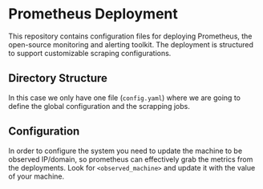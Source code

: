 # Prometheus Deployment

This repository contains configuration files for deploying Prometheus, the open-source monitoring and alerting toolkit. The deployment is structured to support customizable scraping configurations.

## Directory Structure

In this case we only have one file (`config.yaml`) where we are going to define the global configuration and the scrapping jobs.

## Configuration 

In order to configure the system you need to update the machine to be observed IP/domain, so prometheus can effectively grab the metrics from the deployments. Look for `<observed_machine>` and update it with the value of your machine. 
